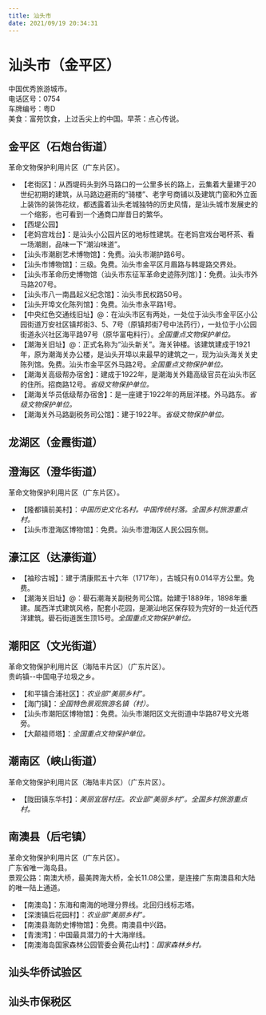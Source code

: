 ```yaml
---
title: 汕头市  
date: 2021/09/19 20:34:31  
---
```

  
# 汕头市（金平区）  
中国优秀旅游城市。  
电话区号：0754  
车牌编号：粤D  
美食：富苑饮食，上过舌尖上的中国。早茶：点心传说。  

## 金平区（石炮台街道）  
革命文物保护利用片区（广东片区）。  
* 【老街区】：从西堤码头到外马路口的一公里多长的路上，云集着大量建于20世纪初期的建筑，从马路边避雨的“骑楼”、老字号商铺以及建筑门窗和外立面上装饰的装饰花纹，都透露着汕头老城独特的历史风情，是汕头城市发展史的一个缩影，也可看到一个通商口岸昔日的繁华。  
* 【西堤公园】  
* 【老妈宫戏台】：是汕头小公园片区的地标性建筑。在老妈宫戏台喝杯茶、看一场潮剧，品味一下“潮汕味道”。  
* 【汕头市潮剧艺术博物馆】：免费。汕头市潮护路6号。  
* 【汕头市博物馆】：三级。免费。汕头市金平区月眉路与韩堤路交界处。  
* 【汕头市革命历史博物馆（汕头市东征军革命史迹陈列馆）】：免费。汕头市外马路207号。  
* 【汕头市八一南昌起义纪念馆】：汕头市民权路50号。  
* 【汕头开埠文化陈列馆】：免费。汕头市永平路1号。  
* 【中央红色交通线旧址】@：在汕头市区有两处，一处位于汕头市金平区小公园街道万安社区镇邦街3、5、7号（原镇邦街7号中法药行），一处位于小公园街道永兴社区海平路97号（原华富电料行）。*全国重点文物保护单位。*  
* 【潮海关旧址】@：正式名称为“汕头新关”。海关钟楼。该建筑建成于1921年，原为潮海关办公楼，是汕头开埠以来最早的建筑之一，现为汕头海关关史陈列馆。免费。汕头市金平区外马路2号。*全国重点文物保护单位。*  
* 【潮海关高级帮办宿舍】：建成于1922年，是潮海关外籍高级官员在汕头市区的住所。招商路12号。*省级文物保护单位。*  
* 【潮海关华员低级帮办宿舍】：是一座建于1922年的两层洋楼。外马路东。*省级文物保护单位。*  
* 【潮海关外马路副税务司公馆】：建于1922年。*省级文物保护单位。*  

## 龙湖区（金霞街道）  

## 澄海区（澄华街道）  
革命文物保护利用片区（广东片区）。  
* 【隆都镇前美村】：*中国历史文化名村。中国传统村落。全国乡村旅游重点村。*  
* 【汕头市澄海区博物馆】：免费。汕头市澄海区人民公园东侧。  

## 濠江区（达濠街道）  
* 【袖珍古城】：建于清康熙五十六年（1717年），古城只有0.014平方公里。免费。  
* 【潮海关旧址】@：礐石潮海关副税务司公馆。始建于1889年，1898年重建。属西洋式建筑风格，配套小花园，是潮汕地区保存较为完好的一处近代西洋建筑。礐石街道医生顶15号。*全国重点文物保护单位。*  

## 潮阳区（文光街道）  
革命文物保护利用片区（海陆丰片区）（广东片区）。  
贵屿镇--中国电子垃圾之乡。  
* 【和平镇合浦社区】：*农业部“美丽乡村”。*  
* 【海门镇】：*全国特色景观旅游名镇（村）。*  
* 【汕头市潮阳区博物馆】：免费。汕头市潮阳区文光街道中华路87号文光塔旁。  
* 【大颠祖师塔】：*全国重点文物保护单位。*  

## 潮南区（峡山街道）  
革命文物保护利用片区（海陆丰片区）（广东片区）。  
* 【陇田镇东华村】：*美丽宜居村庄。农业部“美丽乡村”。全国乡村旅游重点村。*  

## 南澳县（后宅镇）  
革命文物保护利用片区（广东片区）。  
广东省唯一海岛县。  
景观公路：南澳大桥，最美跨海大桥，全长11.08公里，是连接广东南澳县和大陆的唯一陆上通道。  
* 【南澳岛】：东海和南海的地理分界线。北回归线标志塔。  
* 【深澳镇后花园村】：*农业部“美丽乡村”。*  
* 【南澳县海防史博物馆】：免费。南澳县中兴路。  
* 【青澳湾】：中国最具潜力的十大海岸线。  
* 【南澳海岛国家森林公园管委会黄花山村】：*国家森林乡村。*  

## 汕头华侨试验区  

## 汕头市保税区 